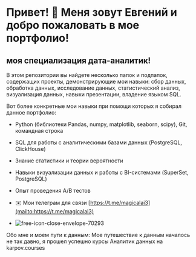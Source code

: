 Привет! 👋 Меня зовут Евгений и добро пожаловать в мое портфолио!
========================

моя специализация дата-аналитик!
--------------------------

В этом репозитории вы найдете несколько папок и подпапок, содержащих проекты, демонстрирующие мои навыки: сбор данных, обработка данных, исследование данных, статистический анализ, визуализация данных, навыки презентации, владение языком SQL.

Вот более конкретные мои навыки при помощи которых я собирал данное портфолио:
* Python (библиотеки Pandas, numpy, matplotlib, seaborn, scipy), Git, командная строка
* SQL для работы с аналитическими базами данных (PostgreSQL, ClickHouse)
* Знание статистики и теории вероятности
* Навыки визуализации данных и работы с BI-системами (SuperSet, PostgreSQL)
* Опыт проведения A/B тестов

*   ✉️ Мои телеграм для связи [https://t.me/magicalai3](mailto:https://t.me/magicalai3)
*   ![free-icon-close-envelope-70293](https://github.com/MagicalEG/portfolio/assets/160595249/c78719dc-fdf9-4b6e-a901-3ee301f91bba)


Обо мне и моем пути к данным:
Мое путешествие к данным началось не так давно, я прошел успешно курсы Аналитик данных на karpov.courses
